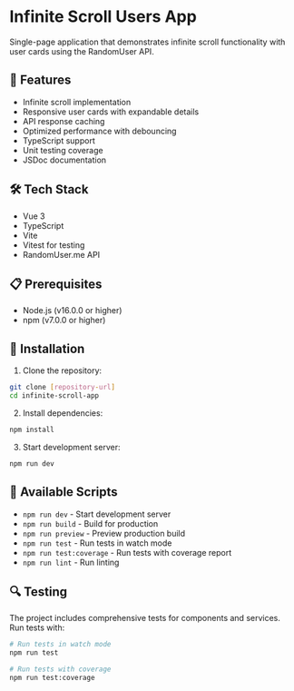 # Infinite Scroll Users App

Single-page application that demonstrates infinite scroll functionality with user cards using the RandomUser API.

## 🚀 Features

- Infinite scroll implementation
- Responsive user cards with expandable details
- API response caching
- Optimized performance with debouncing
- TypeScript support
- Unit testing coverage
- JSDoc documentation

## 🛠 Tech Stack

- Vue 3
- TypeScript
- Vite
- Vitest for testing
- RandomUser.me API

## 📋 Prerequisites

- Node.js (v16.0.0 or higher)
- npm (v7.0.0 or higher)

## 🔧 Installation

1. Clone the repository:

```bash
git clone [repository-url]
cd infinite-scroll-app
```

2. Install dependencies:

```bash
npm install
```

3. Start development server:

```bash
npm run dev
```

## 📝 Available Scripts

- `npm run dev` - Start development server
- `npm run build` - Build for production
- `npm run preview` - Preview production build
- `npm run test` - Run tests in watch mode
- `npm run test:coverage` - Run tests with coverage report
- `npm run lint` - Run linting

## 🔍 Testing

The project includes comprehensive tests for components and services. Run tests with:

```bash
# Run tests in watch mode
npm run test

# Run tests with coverage
npm run test:coverage
```

